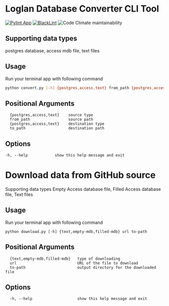 # Loglan Database Converter CLI Tool

[![Pylint App](https://github.com/torrua/loglan_convert/actions/workflows/pylint_app.yml/badge.svg)](https://github.com/torrua/loglan_convert/actions/workflows/pylint_app.yml)
[![BlackLint](https://github.com/torrua/loglan_convert/actions/workflows/black.yml/badge.svg)](https://github.com/torrua/loglan_convert/actions/workflows/black.yml)
![Code Climate maintainability](https://img.shields.io/codeclimate/maintainability-percentage/torrua/loglan_converter?logo=Code%20Climate)

## Supporting data types
postgres database, access mdb file, text files

## Usage
Run your terminal app with following command

```bash
python convert.py [-h] {postgres,access,text} from_path {postgres,access,text} to_path
```
##  Positional Arguments
```
  {postgres,access,text}    source type
  from_path                 source path
  {postgres,access,text}    destination type
  to_path                   destination path
```

## Options
```  
-h, --help            show this help message and exit
```

# Download data from GitHub source

Supporting data types
Empty Access database file, Filled Access database file, Text files

## Usage
Run your terminal app with following command
```
python download.py [-h] {text,empty-mdb,filled-mdb} url to-path
```

## Positional Arguments
```
  {text,empty-mdb,filled-mdb}   type of downloading
  url                           URL of the file to download
  to-path                       output directory for the downloaded file
```
## Options
```
  -h, --help                    show this help message and exit
```